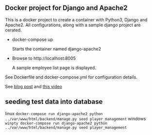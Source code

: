 ## Docker project for Django and Apache2

This is a docker project to create a container with Python3, Django and Apache2. All configurations, along with a sample django project are cerated.

* docker-compose up

    Starts the container named django-apache2
* Browse to http://localhost:8005

    A sample employee list page is displayed.

See Dockerfile and docker-compose.yml for configuration details.

See [blog post](http://ramkulkarni.com/blog/docker-project-for-python3-djaongo-and-apache2-setup/) and [this video](https://youtu.be/OtZmCBR7J-k)


## seeding test data into database

linux
`docker-compose run django-apache2 python ../var/www/html/backend/manage.py seed player_management`
windows
`winpty docker-compose run django-apache2 python ../var/www/html/backend/manage.py seed player_management`

